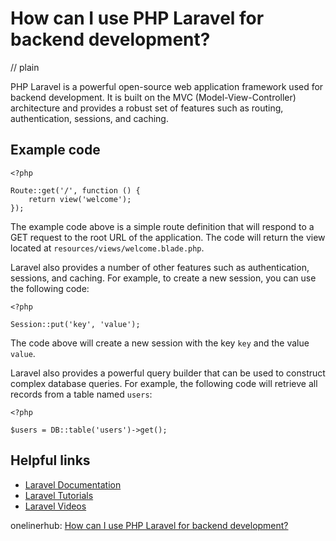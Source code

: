 # How can I use PHP Laravel for backend development?
// plain

PHP Laravel is a powerful open-source web application framework used for backend development. It is built on the MVC (Model-View-Controller) architecture and provides a robust set of features such as routing, authentication, sessions, and caching.

## Example code

```
<?php

Route::get('/', function () {
    return view('welcome');
});
```

The example code above is a simple route definition that will respond to a GET request to the root URL of the application. The code will return the view located at `resources/views/welcome.blade.php`.

Laravel also provides a number of other features such as authentication, sessions, and caching. For example, to create a new session, you can use the following code:

```
<?php

Session::put('key', 'value');
```

The code above will create a new session with the key `key` and the value `value`.

Laravel also provides a powerful query builder that can be used to construct complex database queries. For example, the following code will retrieve all records from a table named `users`:

```
<?php

$users = DB::table('users')->get();
```

## Helpful links
* [Laravel Documentation](https://laravel.com/docs)
* [Laravel Tutorials](https://laravel-news.com/tutorials)
* [Laravel Videos](https://laracasts.com/series/laravel-from-scratch)

onelinerhub: [How can I use PHP Laravel for backend development?](https://onelinerhub.com/php-laravel/how-can-i-use-php-laravel-for-backend-development)